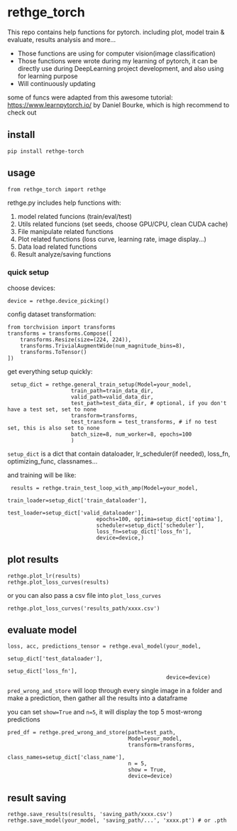 # rethge_torch
This repo contains help functions for pytorch. including plot, model train &amp; evaluate, results analysis and more...

* Those functions are using for computer vision(image classification)
* Those functions were wrote during my learning of pytorch, it can be directly use during DeepLearning project development, and also using for learning purpose
* Will continuously updating

some of funcs were adapted from this awesome tutorial: https://www.learnpytorch.io/ by Daniel Bourke, which is high recommend to check out

## install
`pip install rethge-torch`

## usage
`from rethge_torch import rethge`

  rethge.py includes help functions with:
  1. model related funcions (train/eval/test)
  2. Utils related funcions (set seeds, choose GPU/CPU, clean CUDA cache)
  3. File manipulate related functions
  4. Plot related functions (loss curve, learning rate, image display...)
  5. Data load related functions
  6. Result analyze/saving functions

### quick setup

choose devices:

`device = rethge.device_picking()`

config dataset transformation:

    from torchvision import transforms
    transforms = transforms.Compose([
        transforms.Resize(size=(224, 224)),
        transforms.TrivialAugmentWide(num_magnitude_bins=8),
        transforms.ToTensor()
    ])

get everything setup quickly:

     setup_dict = rethge.general_train_setup(Model=your_model, 
                        train_path=train_data_dir,
                        valid_path=valid_data_dir,
                        test_path=test_data_dir, # optional, if you don't have a test set, set to none
                        transform=transforms, 
                        test_transform = test_transforms, # if no test set, this is also set to none
                        batch_size=8, num_worker=8, epochs=100
                        )

`setup_dict` is a dict that contain dataloader, lr_scheduler(if needed), loss_fn, optimizing_func, classnames...

and training will be like:

     results = rethge.train_test_loop_with_amp(Model=your_model, 
                                train_loader=setup_dict['train_dataloader'],
                                test_loader=setup_dict['valid_dataloader'], 
                                epochs=100, optima=setup_dict['optima'], 
                                scheduler=setup_dict['scheduler'], 
                                loss_fn=setup_dict['loss_fn'], 
                                device=device,) 

## plot results

    rethge.plot_lr(results)
    rethge.plot_loss_curves(results)  

or you can also pass a csv file into `plot_loss_curves`

    rethge.plot_loss_curves('results_path/xxxx.csv') 

## evaluate model

    loss, acc, predictions_tensor = rethge.eval_model(your_model, 
                                                      setup_dict['test_dataloader'],
                                                      setup_dict['loss_fn'],
                                                      device=device)

`pred_wrong_and_store` will loop through every single image in a folder and make a prediction, then gather all the results into a dataframe

you can set `show=True` and `n=5`, it will display the top 5 most-wrong predictions

    pred_df = rethge.pred_wrong_and_store(path=test_path,
                                          Model=your_model,
                                          transform=transforms,
                                          class_names=setup_dict['class_name'],
                                          n = 5,
                                          show = True,
                                          device=device)

## result saving

    rethge.save_results(results, 'saving_path/xxxx.csv')
    rethge.save_model(your_model, 'saving_path/...', 'xxxx.pt') # or .pth
    
